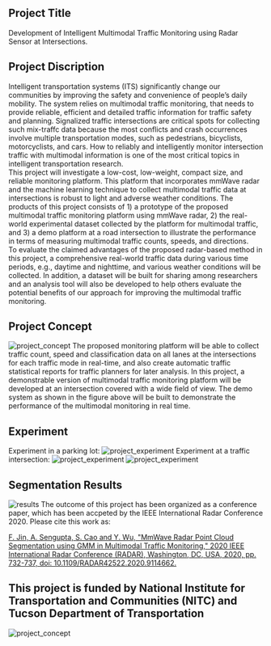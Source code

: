## Project Title
Development of Intelligent Multimodal Traffic Monitoring using Radar Sensor at Intersections.

## Project Discription
Intelligent transportation systems (ITS) significantly change our communities by improving the safety and convenience of people’s daily mobility. The system relies on multimodal traffic monitoring, that needs to provide reliable, efficient and detailed traffic information for traffic safety and planning. Signalized traffic intersections are critical spots for collecting such mix-traffc data because the most conflicts and crash occurrences involve multiple transportation modes, such as pedestrians, bicyclists, motorcyclists, and cars. How to reliably and intelligently monitor intersection traffic with multimodal information is one of the most critical topics in intelligent transportation research.  
This project will investigate a low-cost, low-weight, compact size, and reliable monitoring platform. This platform that incorporates mmWave radar and the machine learning technique to collect multimodal traffic data at intersections is robust to light and adverse weather conditions. The products of this project consists of 1) a prototype of the proposed multimodal traffic monitoring platform using mmWave radar, 2) the real-world experimental dataset collected by the platform for multimodal traffic, and 3) a demo platform at a road intersection to illustrate the performance in terms of measuring multimodal traffic counts, speeds, and directions.  
To evaluate the claimed advantages of the proposed radar-based method in this project, a comprehensive real-world traffic data during various time periods, e.g., daytime and nighttime,  and various weather conditions will be collected. In addition, a dataset will be built for sharing among researchers and an analysis tool will also be developed to help others evaluate the potential benefits of our approach for improving the multimodal traffic monitoring.

## Project Concept
![project_concept](https://github.com/radar-lab/traffic_monitoring/blob/master/report/project_concept.png)
The proposed monitoring platform will be able to collect traffic count, speed and classification data on all lanes at the intersections for each traffic mode in real-time, and also create automatic traffic statistical reports for traffic planners for later analysis. In this project, a demonstrable version of multimodal traffic monitoring platform will be developed at an intersection covered with a wide field of view. The demo system as shown in the figure above will be built to demonstrate the performance of the multimodal monitoring in real time.

## Experiment
Experiment in a parking lot:
![project_experiment](https://github.com/radar-lab/traffic_monitoring/blob/master/report/experiment.png)
Experiment at a traffic intersection:
![project_experiment](https://github.com/radar-lab/traffic_monitoring/blob/master/report/realdata_setup1.png)
![project_experiment](https://github.com/radar-lab/traffic_monitoring/blob/master/report/realdata_setup2.png)

## Segmentation Results
![results](https://github.com/radar-lab/traffic_monitoring/blob/master/report/result.jpg)
The outcome of this project has been organized as a conference paper, which has been accpeted by the IEEE International Radar Conference 2020. Please cite this work as:

[F. Jin, A. Sengupta, S. Cao and Y. Wu, "MmWave Radar Point Cloud Segmentation using GMM in Multimodal Traffic Monitoring," 2020 IEEE International Radar Conference (RADAR), Washington, DC, USA, 2020, pp. 732-737, doi: 10.1109/RADAR42522.2020.9114662.](https://doi.org/10.1109/RADAR42522.2020.9114662)

## This project is funded by National Institute for Transportation and Communities (NITC) and Tucson Department of Transportation
![project_concept](https://github.com/radar-lab/traffic_monitoring/blob/master/report/supporters.png)
